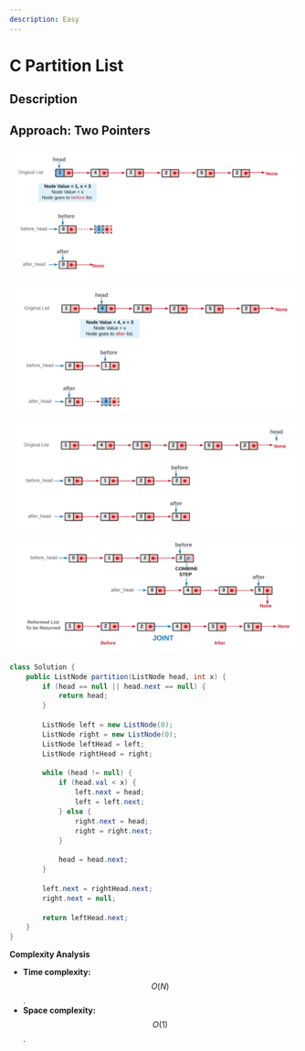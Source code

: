 ```yaml
---
description: Easy
---
```


# C Partition List

## Description

## Approach: Two Pointers

![](../../../.gitbook/assets/image%20%28127%29.png)

![](../../../.gitbook/assets/image%20%28129%29.png)

![](../../../.gitbook/assets/image%20%28130%29.png)

![](../../../.gitbook/assets/image%20%28128%29.png)

```java
class Solution {
    public ListNode partition(ListNode head, int x) {
        if (head == null || head.next == null) {
            return head;
        }

        ListNode left = new ListNode(0);
        ListNode right = new ListNode(0);
        ListNode leftHead = left;
        ListNode rightHead = right;

        while (head != null) {
            if (head.val < x) {
                left.next = head;
                left = left.next;
            } else {
                right.next = head;
                right = right.next;
            }

            head = head.next;
        }

        left.next = rightHead.next;
        right.next = null;

        return leftHead.next;
    }
}
```

**Complexity Analysis**

* **Time complexity:** $$O(N)$$.
* **Space complexity:** $$O(1)$$.

